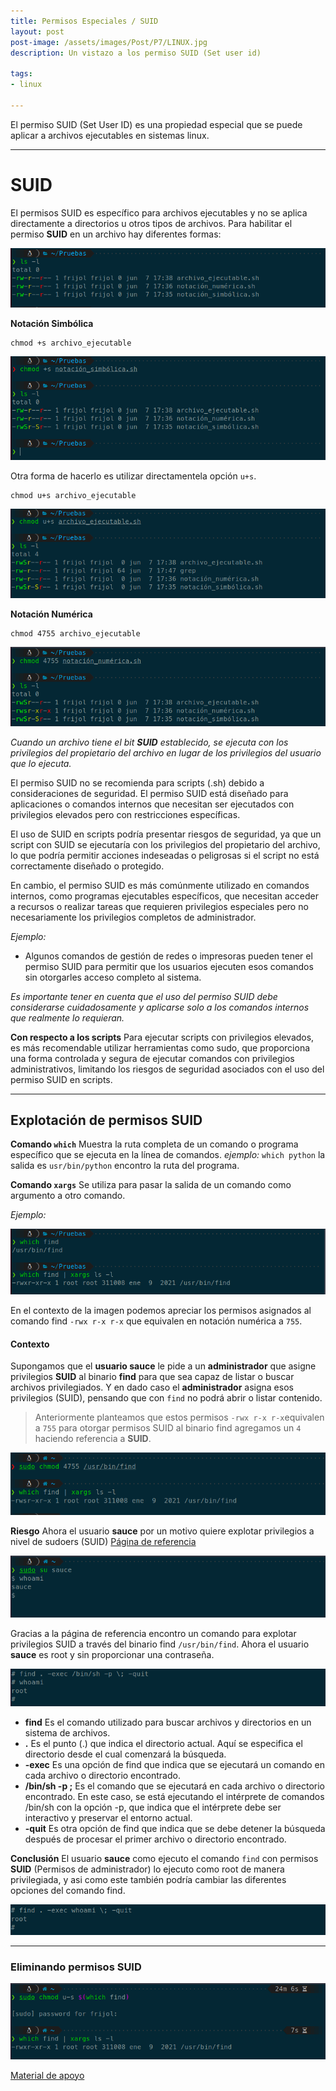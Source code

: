 ```yaml
---
title: Permisos Especiales / SUID
layout: post
post-image: /assets/images/Post/P7/LINUX.jpg
description: Un vistazo a los permiso SUID (Set user id)

tags:
- linux

---
```


El permiso SUID (Set User ID) es una propiedad especial que se puede aplicar a archivos ejecutables en sistemas linux.

---

# SUID

El permisos SUID es específico para archivos ejecutables y no se aplica directamente a directorios u otros tipos de archivos.
Para habilitar el permiso **SUID** en un archivo hay diferentes formas:

![P7](/assets/images/Post/P7/P7i4.png)


**Notación Simbólica**

```Shell
chmod +s archivo_ejecutable
```

![P7i1](/assets/images/Post/P7/P7i1.png)

Otra forma de hacerlo es utilizar directamentela opción `u+s`.

```Shell
chmod u+s archivo_ejecutable
```
![P7i2](/assets/images/Post/P7/P7i2.png)

**Notación Numérica**

```Shell
chmod 4755 archivo_ejecutable
```

![P7i3](/assets/images/Post/P7/P7i3.png)



_Cuando un archivo tiene el bit **SUID** establecido, se ejecuta con los privilegios del propietario del archivo en lugar de los privilegios del usuario que lo ejecuta._

El permiso SUID no se recomienda para scripts (.sh) debido a consideraciones de seguridad. El permiso SUID está diseñado para aplicaciones o comandos internos que necesitan ser ejecutados con privilegios elevados pero con restricciones específicas.

El uso de SUID en scripts podría presentar riesgos de seguridad, ya que un script con SUID se ejecutaría con los privilegios del propietario del archivo, lo que podría permitir acciones indeseadas o peligrosas si el script no está correctamente diseñado o protegido.

En cambio, el permiso SUID es más comúnmente utilizado en comandos internos, como programas ejecutables específicos, que necesitan acceder a recursos o realizar tareas que requieren privilegios especiales pero no necesariamente los privilegios completos de administrador.

_Ejemplo:_

* Algunos comandos de gestión de redes o impresoras pueden tener el permiso SUID para permitir que los usuarios ejecuten esos comandos sin otorgarles acceso completo al sistema.

_Es importante tener en cuenta que el uso del permiso SUID debe considerarse cuidadosamente y aplicarse solo a los comandos internos que realmente lo requieran._ 

**Con respecto a los scripts**
Para ejecutar scripts con privilegios elevados, es más recomendable utilizar herramientas como sudo, que proporciona una forma controlada y segura de ejecutar comandos con privilegios administrativos, limitando los riesgos de seguridad asociados con el uso del permiso SUID en scripts.

---

## Explotación de permisos SUID

**Comando `which`**
Muestra la ruta completa de un comando o programa específico que se ejecuta en la línea de comandos.
_ejemplo:_ `which python` la salida es `usr/bin/python` encontro la ruta del programa.

**Comando `xargs`**
Se utiliza para pasar la salida de un comando como argumento a otro comando. 

_Ejemplo:_

![P7i5](/assets/images/Post/P7/P7i5.png)

En el contexto de la imagen podemos apreciar los permisos asignados al comando find `-rwx r-x r-x` que equivalen en notación numérica a `755`.

#### Contexto
Supongamos que el **usuario sauce** le pide a un **administrador** que asigne privilegios **SUID** al binario **find** para que sea capaz de listar o buscar archivos privilegiados.
Y en dado caso el **administrador** asigna esos privilegios (SUID), pensando que con `find` no podrá abrir o listar contenido.

> Anteriormente planteamos que estos permisos `-rwx r-x r-x`equivalen a `755` para otorgar permisos SUID al binario find agregamos un `4` haciendo referencia a **SUID**.

![P7i6](/assets/images/Post/P7/P7i6.png)


**Riesgo**
Ahora el usuario **sauce** por un motivo quiere explotar privilegios a nivel de sudoers (SUID) [Página de referencia](https://gtfobins.github.io/gtfobins/find/)

![P7i7](/assets/images/Post/P7/P7i7.png)

Gracias a la página de referencia encontro un comando para explotar privilegios SUID a través del binario find `/usr/bin/find`.
Ahora el usuario **sauce** es root y sin proporcionar una contraseña.

![P7i8](/assets/images/Post/P7/P7i8.png)

- **find** Es el comando utilizado para buscar archivos y directorios en un sistema de archivos.
- **.** Es el punto (.) que indica el directorio actual. Aquí se especifica el directorio desde el cual comenzará la búsqueda.
- **-exec** Es una opción de find que indica que se ejecutará un comando en cada archivo o directorio encontrado.
- **/bin/sh -p \;** Es el comando que se ejecutará en cada archivo o directorio encontrado. En este caso, se está ejecutando el intérprete de comandos /bin/sh con la opción -p, que indica que el intérprete debe ser interactivo y preservar el entorno actual.
- **-quit** Es otra opción de find que indica que se debe detener la búsqueda después de procesar el primer archivo o directorio encontrado.

**Conclusión**
El usuario **sauce** como ejecuto el comando `find` con permisos **SUID** (Permisos de administrador) lo ejecuto como root de manera privilegiada, y asi como este también podría cambiar las diferentes opciones del comando find.

![P7i9](/assets/images/Post/P7/P7i9.png)

---

### Eliminando permisos SUID

![P7i10](/assets/images/Post/P7/P7i10.png)

[Material de apoyo](https://chispudo.github.io/blog/Lectura-Permisos)
